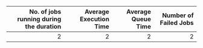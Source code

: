|   No. of jobs running during the duration |   Average Execution Time |   Average Queue Time |   Number of Failed Jobs |
|------------------------------------------:|-------------------------:|---------------------:|------------------------:|
|                                         2 |                        2 |                    2 |                       2 |